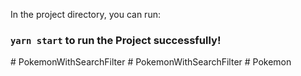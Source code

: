 In the project directory, you can run:

### `yarn start` to run the Project successfully!
#   P o k e m o n W i t h S e a r c h F i l t e r  
 #   P o k e m o n W i t h S e a r c h F i l t e r  
 #   P o k e m o n  
 